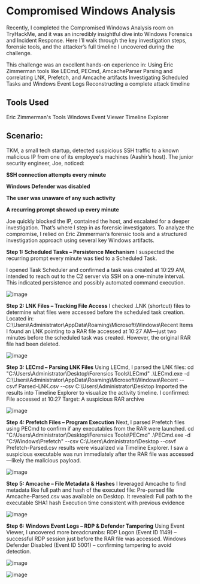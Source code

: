 # **Compromised Windows Analysis**

Recently, I completed the Compromised Windows Analysis room on TryHackMe, and it was an incredibly insightful dive into Windows Forensics and Incident Response. 
Here I’ll walk through the key investigation steps, forensic tools, and the attacker’s full timeline I uncovered during the challenge.

This challenge was an excellent hands-on experience in:
Using Eric Zimmerman tools like LECmd, PECmd, AmcacheParser
Parsing and correlating LNK, Prefetch, and Amcache artifacts
Investigating Scheduled Tasks and Windows Event Logs
Reconstructing a complete attack timeline

## **Tools Used**
Eric Zimmerman's Tools
Windows Event Viewer
Timeline Explorer

## **Scenario:**

TKM, a small tech startup, detected suspicious SSH traffic to a known malicious IP from one of its employee's machines (Aashir’s host).
The junior security engineer, Joe, noticed:

**SSH connection attempts every minute**

**Windows Defender was disabled**

**The user was unaware of any such activity**

**A recurring prompt showed up every minute**

Joe quickly blocked the IP, contained the host, and escalated for a deeper investigation. That’s where I step in as forensic investigators.
To analyze the compromise, I relied on Eric Zimmerman’s forensic tools and a structured investigation approach using several key Windows artifacts.

**Step 1: Scheduled Tasks – Persistence Mechanism**
I suspected the recurring prompt every minute was tied to a Scheduled Task.

I opened Task Scheduler and confirmed a task was created at 10:29 AM, intended to reach out to the C2 server via SSH on a one-minute interval.
This indicated persistence and possibly automated command execution.

![image](https://github.com/user-attachments/assets/0b0364bc-9665-4ad0-8110-3581387b2023)


**Step 2: LNK Files – Tracking File Access**
I checked .LNK (shortcut) files to determine what files were accessed before the scheduled task creation.
Located in: C:\Users\Administrator\AppData\Roaming\Microsoft\Windows\Recent Items
I found an LNK pointing to a RAR file accessed at 10:27 AM—just two minutes before the scheduled task was created.
However, the original RAR file had been deleted.

![image](https://github.com/user-attachments/assets/d235b342-b755-44c9-858a-4c151e2de100)


**Step 3: LECmd – Parsing LNK Files**
Using LECmd, I parsed the LNK files:
cd "C:\Users\Administrator\Desktop\Forensics Tools\LECmd"
.\LECmd.exe -d C:\Users\Administrator\AppData\Roaming\Microsoft\Windows\Recent --csvf Parsed-LNK.csv --csv C:\Users\Administrator\Desktop
Imported the results into Timeline Explorer to visualize the activity timeline.
I confirmed:
File accessed at 10:27
Target: A suspicious RAR archive

![image](https://github.com/user-attachments/assets/4dd161b4-4485-42fd-86a5-1414782ba09a)


**Step 4: Prefetch Files – Program Execution**
Next, I parsed Prefetch files using PECmd to confirm if any executables from the RAR were launched.
cd "C:\Users\Administrator\Desktop\Forensics Tools\PECmd"
.\PECmd.exe -d "C:\Windows\Prefetch" --csv C:\Users\Administrator\Desktop --csvf Prefetch-Parsed.csv
results were visualized via Timeline Explorer.
I saw a suspicious executable was run immediately after the RAR file was accessed—likely the malicious payload.

![image](https://github.com/user-attachments/assets/5f6118ce-2944-4d1e-a01d-ea9fd18dbb16)



**Step 5: Amcache – File Metadata & Hashes**
I leveraged Amcache to find metadata like full path and hash of the executed file:
Pre-parsed file Amcache-Parsed.csv was available on Desktop.
It revealed:
Full path to the executable
SHA1 hash
Execution time consistent with previous evidence

![image](https://github.com/user-attachments/assets/2f5fcacb-04a0-4120-9f76-0f7314d9439a)


**Step 6: Windows Event Logs – RDP & Defender Tampering**
Using Event Viewer, I uncovered more breadcrumbs:
RDP Logon (Event ID 1149) – successful RDP session just before the RAR file was accessed.
Windows Defender Disabled (Event ID 5001) – confirming tampering to avoid detection.

![image](https://github.com/user-attachments/assets/a9294f6e-873a-47bc-98cc-b7849f50a1b5)


![image](https://github.com/user-attachments/assets/f991b8ed-63be-4c88-8b92-1229ad58fce4)


